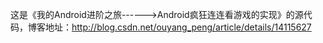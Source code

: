 这是《我的Android进阶之旅------>Android疯狂连连看游戏的实现》的源代码，博客地址：http://blog.csdn.net/ouyang_peng/article/details/14115627
